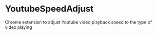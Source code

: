# YoutubeSpeedAdjust
Chrome extension to adjust Youtube video playback speed to the type of video playing
